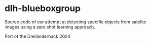 # dlh-blueboxgroup

Source code of our attempt at detecting specific objects from satelite images using a zero shot learning approach.

Part of the Dreiländerhack 2024